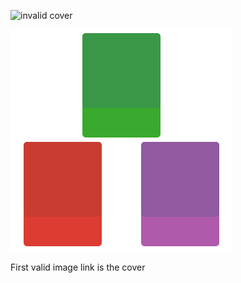 ![invalid cover](nonexistence.jpg)
<!-- ![not cover](../not_cover.png) -->
![valid cover](../logo.png)
<!-- ![not cover](../not_cover.png) -->

First valid image link is the cover
